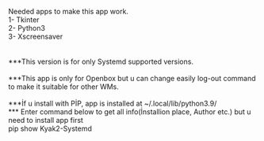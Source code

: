 Needed apps to make this app work. <br>
1- Tkinter <br>
2- Python3 <br>
3- Xscreensaver <br>
<br>
<br>
***This version is for only Systemd supported versions. <br> <br>
***This app is only for Openbox but u can change easily log-out command to make it suitable for other WMs. <br> <br>
***İf u install with PİP, app is installed at ~/.local/lib/python3.9/ <br>
*** Enter command below to get all info(İnstallion place, Author etc.) but u need to install app first <br> 
    pip show Kyak2-Systemd 